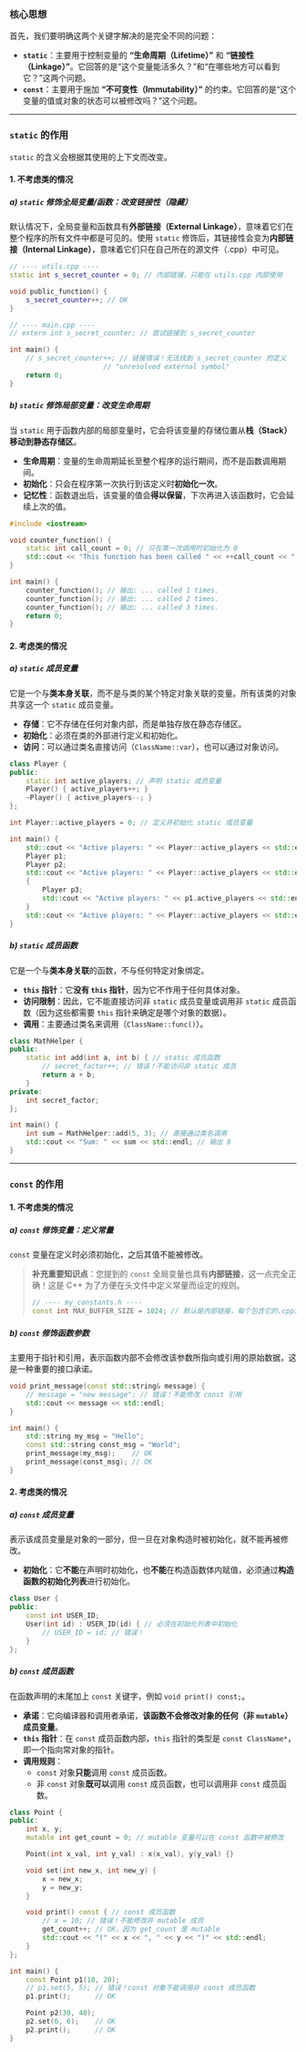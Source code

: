 ### 核心思想

首先，我们要明确这两个关键字解决的是完全不同的问题：

  * **`static`**：主要用于控制变量的 **“生命周期（Lifetime）”** 和 **“链接性（Linkage）”**。它回答的是“这个变量能活多久？”和“在哪些地方可以看到它？”这两个问题。
  * **`const`**：主要用于施加 **“不可变性（Immutability）”** 的约束。它回答的是“这个变量的值或对象的状态可以被修改吗？”这个问题。

-----

### `static` 的作用

`static` 的含义会根据其使用的上下文而改变。

#### 1\. 不考虑类的情况

##### a) `static` 修饰全局变量/函数：改变链接性（隐藏）

默认情况下，全局变量和函数具有**外部链接（External Linkage）**，意味着它们在整个程序的所有文件中都是可见的。使用 `static` 修饰后，其链接性会变为**内部链接（Internal Linkage）**，意味着它们只在自己所在的源文件（.cpp）中可见。

```cpp
// ---- utils.cpp ----
static int s_secret_counter = 0; // 内部链接，只能在 utils.cpp 内部使用

void public_function() {
    s_secret_counter++; // OK
}

// ---- main.cpp ----
// extern int s_secret_counter; // 尝试链接到 s_secret_counter

int main() {
    // s_secret_counter++; // 链接错误！无法找到 s_secret_counter 的定义
                       // "unresolved external symbol"
    return 0;
}
```

##### b) `static` 修饰局部变量：改变生命周期

当 `static` 用于函数内部的局部变量时，它会将该变量的存储位置从**栈（Stack）移动到静态存储区**。

  * **生命周期**：变量的生命周期延长至整个程序的运行期间，而不是函数调用期间。
  * **初始化**：只会在程序第一次执行到该定义时**初始化一次**。
  * **记忆性**：函数退出后，该变量的值会**得以保留**，下次再进入该函数时，它会延续上次的值。

<!-- end list -->

```cpp
#include <iostream>

void counter_function() {
    static int call_count = 0; // 只在第一次调用时初始化为 0
    std::cout << "This function has been called " << ++call_count << " times." << std::endl;
}

int main() {
    counter_function(); // 输出: ... called 1 times.
    counter_function(); // 输出: ... called 2 times.
    counter_function(); // 输出: ... called 3 times.
    return 0;
}
```

#### 2\. 考虑类的情况

##### a) `static` 成员变量

它是一个与**类本身关联**，而不是与类的某个特定对象关联的变量。所有该类的对象共享这一个 `static` 成员变量。

  * **存储**：它不存储在任何对象内部，而是单独存放在静态存储区。
  * **初始化**：必须在类的外部进行定义和初始化。
  * **访问**：可以通过类名直接访问（`ClassName::var`），也可以通过对象访问。

<!-- end list -->

```cpp
class Player {
public:
    static int active_players; // 声明 static 成员变量
    Player() { active_players++; }
    ~Player() { active_players--; }
};

int Player::active_players = 0; // 定义并初始化 static 成员变量

int main() {
    std::cout << "Active players: " << Player::active_players << std::endl; // 输出 0
    Player p1;
    Player p2;
    std::cout << "Active players: " << Player::active_players << std::endl; // 输出 2
    {
        Player p3;
        std::cout << "Active players: " << p1.active_players << std::endl; // 输出 3
    }
    std::cout << "Active players: " << Player::active_players << std::endl; // 输出 2
}
```

##### b) `static` 成员函数

它是一个与**类本身关联**的函数，不与任何特定对象绑定。

  * **`this` 指针**：它**没有 `this` 指针**，因为它不作用于任何具体对象。
  * **访问限制**：因此，它不能直接访问非 `static` 成员变量或调用非 `static` 成员函数（因为这些都需要 `this` 指针来确定是哪个对象的数据）。
  * **调用**：主要通过类名来调用（`ClassName::func()`）。

<!-- end list -->

```cpp
class MathHelper {
public:
    static int add(int a, int b) { // static 成员函数
        // secret_factor++; // 错误！不能访问非 static 成员
        return a + b;
    }
private:
    int secret_factor;
};

int main() {
    int sum = MathHelper::add(5, 3); // 直接通过类名调用
    std::cout << "Sum: " << sum << std::endl; // 输出 8
}
```

-----

### `const` 的作用

#### 1\. 不考虑类的情况

##### a) `const` 修饰变量：定义常量

`const` 变量在定义时必须初始化，之后其值不能被修改。

> **补充重要知识点**：您提到的 `const` 全局变量也具有**内部链接**，这一点完全正确！这是 C++ 为了方便在头文件中定义常量而设定的规则。
>
> ```cpp
> // ---- my_constants.h ----
> const int MAX_BUFFER_SIZE = 1024; // 默认是内部链接，每个包含它的.cpp文件会有一份独立的拷贝
> ```

##### b) `const` 修饰函数参数

主要用于指针和引用，表示函数内部不会修改该参数所指向或引用的原始数据，这是一种重要的接口承诺。

```cpp
void print_message(const std::string& message) {
    // message = "new message"; // 错误！不能修改 const 引用
    std::cout << message << std::endl;
}

int main() {
    std::string my_msg = "Hello";
    const std::string const_msg = "World";
    print_message(my_msg);    // OK
    print_message(const_msg); // OK
}
```

#### 2\. 考虑类的情况

##### a) `const` 成员变量

表示该成员变量是对象的一部分，但一旦在对象构造时被初始化，就不能再被修改。

  * **初始化**：它**不能**在声明时初始化，也**不能**在构造函数体内赋值，必须通过**构造函数的初始化列表**进行初始化。

<!-- end list -->

```cpp
class User {
public:
    const int USER_ID;
    User(int id) : USER_ID(id) { // 必须在初始化列表中初始化
        // USER_ID = id; // 错误！
    }
};
```

##### b) `const` 成员函数

在函数声明的末尾加上 `const` 关键字，例如 `void print() const;`。

  * **承诺**：它向编译器和调用者承诺，**该函数不会修改对象的任何（非 `mutable`）成员变量**。
  * **`this` 指针**：在 `const` 成员函数内部，`this` 指针的类型是 `const ClassName*`，即一个指向常对象的指针。
  * **调用规则**：
      * `const` 对象**只能**调用 `const` 成员函数。
      * 非 `const` 对象**既可以**调用 `const` 成员函数，也可以调用非 `const` 成员函数。

<!-- end list -->

```cpp
class Point {
public:
    int x, y;
    mutable int get_count = 0; // mutable 变量可以在 const 函数中被修改

    Point(int x_val, int y_val) : x(x_val), y(y_val) {}

    void set(int new_x, int new_y) {
        x = new_x;
        y = new_y;
    }

    void print() const { // const 成员函数
        // x = 10; // 错误！不能修改非 mutable 成员
        get_count++; // OK，因为 get_count 是 mutable
        std::cout << "(" << x << ", " << y << ")" << std::endl;
    }
};

int main() {
    const Point p1(10, 20);
    // p1.set(5, 5); // 错误！const 对象不能调用非 const 成员函数
    p1.print();      // OK

    Point p2(30, 40);
    p2.set(6, 6);    // OK
    p2.print();      // OK
}
```
